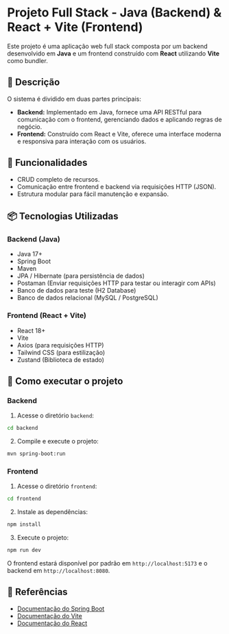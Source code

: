 # Projeto Full Stack - Java (Backend) & React + Vite (Frontend)

Este projeto é uma aplicação web full stack composta por um backend desenvolvido em **Java** e um frontend construído com **React** utilizando **Vite** como bundler.

## 📌 Descrição
O sistema é dividido em duas partes principais:
- **Backend:** Implementado em Java, fornece uma API RESTful para comunicação com o frontend, gerenciando dados e aplicando regras de negócio.
- **Frontend:** Construído com React e Vite, oferece uma interface moderna e responsiva para interação com os usuários.

## 🚀 Funcionalidades
- CRUD completo de recursos.
- Comunicação entre frontend e backend via requisições HTTP (JSON).
- Estrutura modular para fácil manutenção e expansão.


## 📦 Tecnologias Utilizadas
### Backend (Java)
- Java 17+
- Spring Boot
- Maven
- JPA / Hibernate (para persistência de dados)
- Postaman (Enviar requisições HTTP para testar ou interagir com APIs)
- Banco de dados para teste (H2 Database)
- Banco de dados relacional (MySQL / PostgreSQL)

### Frontend (React + Vite)
- React 18+
- Vite
- Axios (para requisições HTTP)
- Tailwind CSS (para estilização)
- Zustand (Biblioteca de estado)

## 🔑 Como executar o projeto
### Backend
1. Acesse o diretório `backend`:
```bash
cd backend
```
2. Compile e execute o projeto:
```bash
mvn spring-boot:run
```

### Frontend
1. Acesse o diretório `frontend`:
```bash
cd frontend
```
2. Instale as dependências:
```bash
npm install
```
3. Execute o projeto:
```bash
npm run dev
```

O frontend estará disponível por padrão em `http://localhost:5173` e o backend em `http://localhost:8080`.

## 📖 Referências
- [Documentação do Spring Boot](https://spring.io/projects/spring-boot)
- [Documentação do Vite](https://vitejs.dev/)
- [Documentação do React](https://react.dev/)


